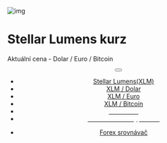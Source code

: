 ﻿<div class="jumbotron" markdown="1">

![img]({{img-url}}stellar-lumens-logo.png)

# Stellar Lumens kurz

Aktuální cena - Dolar / Euro / Bitcoin


</div>
<header class="navbar navbar-static-top navbar-inverse navbar-sticky" id="top" role="banner">
  <div class="container">
    <div class="navbar-header">
      <button class="navbar-toggle collapsed" type="button" data-toggle="collapse" data-target=".navbar-collapse">
        <span class="icon-bar"></span>
        <span class="icon-bar"></span>
        <span class="icon-bar"></span>
      </button>
    </div>
    <nav class="navbar-collapse collapse" role="navigation" style="height: 1px;" id="scrollpsy">
      <ul class="nav navbar-nav">
        <li class="active">
          <a href="#top">Stellar Lumens<span class="hidden-sm">(XLM)</span></a>
        </li>
        <li>
          <a href="#section-1">XLM / Dolar</a>
        </li>
        <li>
          <a href="#section-2">XLM / Euro</a>
        </li>
        <li>
          <a href="#section-3">XLM / Bitcoin</a>
                                                            <li>
                    <a href="http://blog.forexsrovnavac.cz/changelly"><span style="color: white;">Směnárna</span></a>       </li>
        </li>
          <li>
          <a href="http://blog.forexsrovnavac.cz/plus500cz"><span style="color: white;">Obchodování kryptoměn</span></a>
        </li>
        </ul>
      <ul class="nav navbar-nav navbar-right">
        <li>
          <a href="{{url}}">Forex <i class="fa fa-bar-chart-o"></i> srovnávač</a>
          </ul>
        </li>
      </ul>
    </nav>
  </div>
</header>